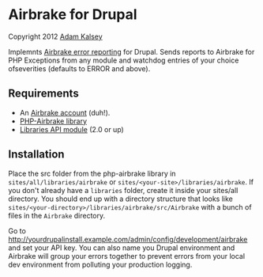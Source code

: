 Airbrake for Drupal
===================

Copyright 2012 [Adam Kalsey](http://kalsey.com)

Implemnts [Airbrake error reporting](http://airbrakeapp.com) for Drupal. Sends reports to Airbrake for PHP Exceptions from any module and watchdog entries of your choice ofseverities (defaults to ERROR and above).

Requirements
------------

* An [Airbrake account](http://airbrakeapp.com) (duh!). 
* [PHP-Airbrake library](https://github.com/nodrew/php-airbrake) 
* [Libraries API module](http://drupal.org/project/libraries) (2.0 or up)

Installation
------------

Place the src folder from the php-airbrake library in `sites/all/libraries/airbrake` or `sites/<your-site>/libraries/airbrake`. If you don't already have a `libraries` folder, create it inside your sites/all directory. You should end up with a directory structure that looks like `sites/<your-directory>/libraries/airbrake/src/Airbrake` with a bunch of files in the `Airbrake` directory.

Go to http://yourdrupalinstall.example.com/admin/config/development/airbrake and set your API key. You can also name you Drupal environment and Airbrake will group your errors together to prevent errors from your local dev environment from polluting your production logging.
